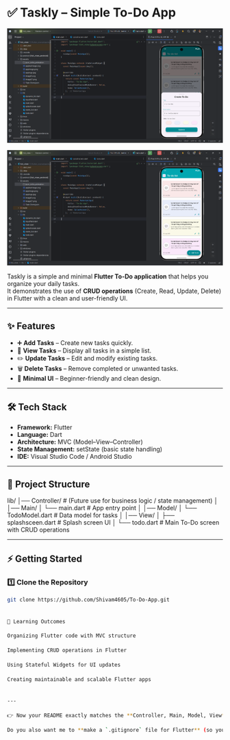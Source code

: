 
# ✅ Taskly – Simple To-Do App


![image alt](https://github.com/Shivam4605/To-Do-App/blob/c0ba7341cc5f8878d0ee972df2c93ed755ac7369/Screenshot%202025-08-16%20195141.png)

![image alt](https://github.com/Shivam4605/To-Do-App/blob/ab219fab3c2d9269b169126d689fc0c6328e7405/Screenshot%202025-08-16%20195151.png)

Taskly is a simple and minimal **Flutter To-Do application** that helps you organize your daily tasks.  
It demonstrates the use of **CRUD operations** (Create, Read, Update, Delete) in Flutter with a clean and user-friendly UI.  

---

## ✨ Features
- ➕ **Add Tasks** – Create new tasks quickly.  
- 📖 **View Tasks** – Display all tasks in a simple list.  
- ✏️ **Update Tasks** – Edit and modify existing tasks.  
- 🗑️ **Delete Tasks** – Remove completed or unwanted tasks.  
- 🎨 **Minimal UI** – Beginner-friendly and clean design.  

---

## 🛠️ Tech Stack
- **Framework:** Flutter  
- **Language:** Dart  
- **Architecture:** MVC (Model–View–Controller)  
- **State Management:** setState (basic state handling)  
- **IDE:** Visual Studio Code / Android Studio  

---

## 📂 Project Structure

lib/
│── Controller/ # (Future use for business logic / state management)
│
│── Main/
│ └── main.dart # App entry point
│
│── Model/
│ └── TodoModel.dart # Data model for tasks
│
│── View/
│ ├── splashsceen.dart # Splash screen UI
│ └── todo.dart # Main To-Do screen with CRUD operations




---

## ⚡ Getting Started

### 1️⃣ Clone the Repository
```bash
git clone https://github.com/Shivam4605/To-Do-App.git


🎯 Learning Outcomes

Organizing Flutter code with MVC structure

Implementing CRUD operations in Flutter

Using Stateful Widgets for UI updates

Creating maintainable and scalable Flutter apps


---

👉 Now your README exactly matches the **Controller, Main, Model, View** folder setup.  

Do you also want me to **make a `.gitignore` file for Flutter** (so you don’t accidentally push `build/`, `.idea/`, `.dart_tool/`, etc. to GitHub)?

